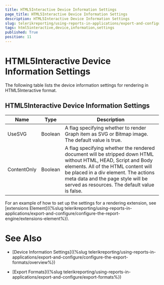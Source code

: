 ```yaml
---
title: HTML5Interactive Device Information Settings
page_title: HTML5Interactive Device Information Settings 
description: HTML5Interactive Device Information Settings
slug: telerikreporting/using-reports-in-applications/export-and-configure/configure-the-export-formats/html5interactive-device-information-settings
tags: html5interactive,device,information,settings
published: True
position: 11
---
```


# HTML5Interactive Device Information Settings



The following table lists the device information settings for rendering in HTML5Interactive format.

## HTML5Interactive Device Information Settings


|  __Name__ |  __Type__ |  __Description__ |
| ------ | ------ | ------ |
|UseSVG|Boolean|A flag specifying whether to render Graph item as SVG or Bitmap image. The default value is true.|
|ContentOnly|Boolean|A flag specifying whether the rendered document will be stripped down HTML without HTML, HEAD, Script and Body elements.                 All of the HTML content will be placed in a div element. The actions meta data and the page style will be served as resources.                 The default value is false.|


For an example of how to set up the settings for a rendering extension, see [extensions Element]({%slug telerikreporting/using-reports-in-applications/export-and-configure/configure-the-report-engine/extensions-element%}).         


# See Also


 

* [Device Information Settings]({%slug telerikreporting/using-reports-in-applications/export-and-configure/configure-the-export-formats/overview%})

 

* [Export Formats]({%slug telerikreporting/using-reports-in-applications/export-and-configure/export-formats%})

